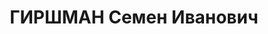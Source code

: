 ---
title: ГИРШМАН Семен Иванович
description: "Род. в 1884, г. Москва, еврей, обр.: среднее, б/п. Проживал: Москва,\
  \ Лобковский пер., д. 4, кв. 8. Руководитель группы импортного оборудования треста\
  \ \"Союззаготснаб\" Наркомата пищевой промышленности СССР \n  Арестован 27.08.1937.\
  \ Обв. в участии в к.-р. террористической организации. Приговор: ВК ВС СССР, 28.11.1937\
  \ – ВМН. Расстрелян 28.11.1937, г.Москва. \n  Реабилитирован ВК ВС СССР март 1959"
---